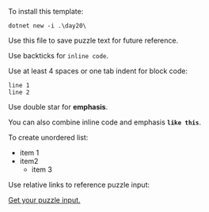 To install this template:

    dotnet new -i .\day20\

Use this file to save puzzle text for future reference.

Use backticks for `inline code`.

Use at least 4 spaces or one tab indent for block code:

    line 1
    line 2

Use double star for **emphasis**.

You can also combine inline code and emphasis **`like this`**.

To create unordered list:

- item 1
- item2
    - item 3

Use relative links to reference puzzle input:

[Get your puzzle input.](Input/PuzzleInput.txt)
